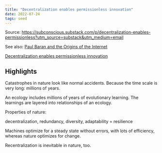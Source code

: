 ```yaml
---
title: "Decentralization enables permissionless innovation"
date: 2022-07-24
tags: seed
---
```

Source: https://subconscious.substack.com/p/decentralization-enables-permissionless?utm_source=substack&utm_medium=email

See also:
[Paul Baran and the Origins of the Internet](https://www.rand.org/about/history/baran.html)

[Decentralization enables permissionless innovation](/articles/Decentralization%20enables%20permissionless%20innovation.md)

## Highlights
Catastrophes in nature look like normal accidents. Because the time scale is very long: millions of years. 

An ecology includes millions of years of evolutionary learning. The learnings are layered into relationships of an ecology. 

Properties of nature: 

decentralization, redundancy, diversity, adaptability = resilience

Machines optimize for a steady state without errors, with lots of efficiency, whereas nature optimizes for change.

Recentralization is inevitable in nature, too. 


